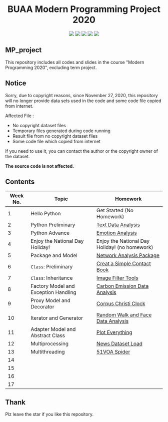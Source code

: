 <h1 align='center' herf='https://github.com/HoBeedzc/MP_project'>
    BUAA Modern Programming Project 2020
</h1>

<div align='center'>
<img src='https://img.shields.io/badge/Author-Hobeedzc-orange' />
<img src='https://codebeat.co/badges/46f6066b-d725-425b-9e63-e8e969d9ec1c' />
<img src='https://img.shields.io/github/languages/code-size/HoBeedzc/MP_project' />
<img src='https://img.shields.io/github/license/HoBeedzc/MP_project' />
<img src='https://img.shields.io/github/stars/HoBeedzc/MP_project' />
</div>


## MP_project

This repository includes all codes and slides in the course "Modern Programming 2020", excluding term project.

## Notice
Sorry, due to copyright reasons, since November 27, 2020, this repository will no longer provide data sets used in the code and some code file copied from internet.

Affected File :
- No copyright dataset files
- Temporary files generated during code running
- Result file from no copyright dataset files
- Some code file which copied from internet

If you need to use it, you can contact the author or the copyright owner of the dataset.

**The source code is not affected.**

## Contents

| Week No. | Topic | Homework |
| ------- | ------- | ------- |
| 1  | Hello Python | Get Started (No Homework) |
| 2  | Python Preliminary | [Text Data Analysis](https://github.com/HoBeedzc/MP_project/tree/master/week%202) |
| 3  | Python Advance | [Emotion Analysis](https://github.com/HoBeedzc/MP_project/tree/master/week%203) |
| 4  | Enjoy the National Day Holiday! |   Enjoy the National Day Holiday! (no homework)|
| 5  | Package and Model | [Network Analysis Package](https://github.com/HoBeedzc/MP_project/tree/master/week%205)|
| 6  | `Class`: Preliminary | [Creat a Simple Contact Book](https://github.com/HoBeedzc/MP_project/tree/master/week%206)|
| 7  | `Class`: Inheritance | [Image Filter Tools](https://github.com/HoBeedzc/MP_project/tree/master/week%207)|
| 8  | Factory Model and Exception Handling | [Carbon Emission Data Analysis](https://github.com/HoBeedzc/MP_project/tree/master/week%208)|
| 9  | Proxy Model and Decorator | [Corpus Christi Clock](https://github.com/HoBeedzc/MP_project/tree/master/week%209)|
| 10 | Iterator and Generator | [Random Walk and Face Data Analysis](https://github.com/HoBeedzc/MP_project/tree/master/week%210)|
| 11 | Adapter Model and Abstract Class | [Plot Everything](https://github.com/HoBeedzc/MP_project/tree/master/week%2011)|
| 12 | Multiprocessing | [News Dataset Load](https://github.com/HoBeedzc/MP_project/tree/master/week%2012)|
| 13 | Multithreading | [51VOA Spider](https://github.com/HoBeedzc/MP_project/tree/master/week%2013) |
| 14 |  |  |
| 15 |  |  |
| 16 |  |  |
| 17 |  |  |

## Thank

Plz leave the star if you like this repository.

